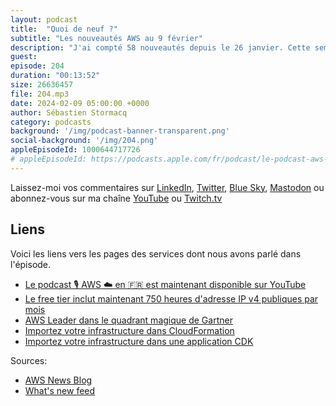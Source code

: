 ```yaml
---
layout: podcast
title:  "Quoi de neuf ?"
subtitle: "Les nouveautés AWS au 9 février"
description: "J'ai compté 58 nouveautés depuis le 26 janvier. Cette semaine nous parlons du magic quadrant de Gartner, de deux nouveautés qui me semblent essentielles dans le monde de l'infrastructure as code et des adresses IPv4."
guest:
episode: 204
duration: "00:13:52" 
size: 26636457
file: 204.mp3
date: 2024-02-09 05:00:00 +0000
author: Sébastien Stormacq
category: podcasts
background: '/img/podcast-banner-transparent.png'
social-background: '/img/204.png'
appleEpisodeId: 1000644717726
# appleEpisodeId: https://podcasts.apple.com/fr/podcast/le-podcast-aws-en-français/id1452118442
---
```


Laissez-moi vos commentaires sur [LinkedIn](https://www.linkedin.com/in/sebastienstormacq/), [Twitter](https://twitter.com/sebsto), [Blue Sky](https://bsky.app/profile/sebsto.bsky.social), [Mastodon](https://awscommunity.social/@sebsto) ou abonnez-vous sur ma chaîne [YouTube](https://www.youtube.com/sebsto) ou [Twitch.tv](https://www.twitch.tv/sebAWS)

## Liens

Voici les liens vers les pages des services dont nous avons parlé dans l'épisode.

- [Le podcast 🎙 AWS ☁️ en 🇫🇷 est maintenant disponible sur YouTube](https://www.youtube.com/watch?v=FoiENh1_kjU&list=PLZ_TUMnTqfu9lG7nh_3VHJ1iM2q9grWvd&pp=gAQBiAQB)
- [Le free tier inclut maintenant 750 heures d'adresse IP v4 publiques par mois](https://aws.amazon.com/about-aws/whats-new/2024/02/aws-free-tier-750-hours-free-public-ipv4-addresses/)
- [AWS Leader dans le quadrant magique de Gartner](https://aws.amazon.com/blogs/aws/read-the-2023-gartner-magic-quadrant-for-strategic-cloud-platform-services/)
- [Importez votre infrastructure dans CloudFormation](https://aws.amazon.com/blogs/devops/import-entire-applications-into-aws-cloudformation/)
- [Importez votre infrastructure dans une application CDK](https://aws.amazon.com/blogs/devops/announcing-cdk-migrate-a-single-command-to-migrate-to-the-aws-cdk/)

Sources: 

- [AWS News Blog](https://aws.amazon.com/blogs/aws/)
- [What's new feed](https://aws.amazon.com/about-aws/whats-new/2023/)
